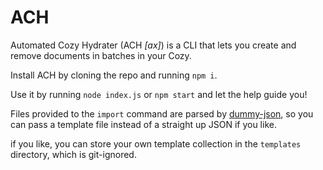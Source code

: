 # ACH

Automated Cozy Hydrater (ACH *[ax]*) is a CLI that lets you create and remove documents in batches in your Cozy.

Install ACH by cloning the repo and running `npm i`.

Use it by running `node index.js` or `npm start` and let the help guide you!

Files provided to the `import` command are parsed by [dummy-json](https://github.com/webroo/dummy-json), so you can pass a template file instead of a straight up JSON if you like.

if you like, you can store your own template collection in the `templates` directory, which is git-ignored.